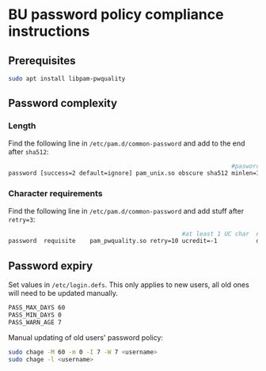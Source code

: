 # BU password policy compliance instructions
## Prerequisites
```bash
sudo apt install libpam-pwquality
```
## Password complexity 
### Length
Find the following line in `/etc/pam.d/common-password` and add to the end after `sha512`:
```bash
                                                               #pasword length  #forbid previous passwords 
password [success=2 default=ignore] pam_unix.so obscure sha512 minlen=14        remember=12
```

### Character requirements
Find the following line in `/etc/pam.d/common-password` and add stuff after `retry=3`:
```bash
                                                 #at least 1 UC char  #at least 1 LC char   #at least 1 Special char  #how many classes to use (u, d, o)
password  requisite    pam_pwquality.so retry=10 ucredit=-1           dcredit=-1            ocredit=-1                minclass=3
```
## Password expiry
Set values in `/etc/login.defs`. This only applies to new users, all old ones will need to be updated  manually.
```bash
PASS_MAX_DAYS 60
PASS_MIN_DAYS 0
PASS_WARN_AGE 7
```

Manual updating of old users' password policy:
```bash
sudo chage -M 60 -m 0 -I 7 -W 7 <username>
sudo chage -l <username>
```

